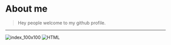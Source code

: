 # About me
> Hey people welcome to my github profile.
<hr>


![index_100x100](https://user-images.githubusercontent.com/80757858/113532315-b1086200-95e8-11eb-94e2-3cb042224461.png)
![HTML](https://developer.mozilla.org/en-US/docs/Web/Guide/HTML/HTML5)
